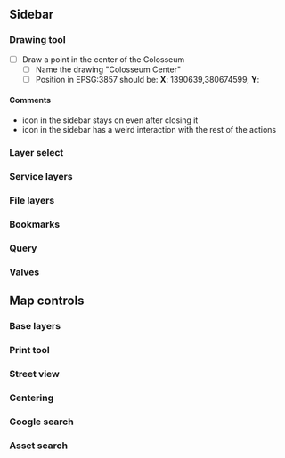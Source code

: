 ## Sidebar
### Drawing tool
- [ ] Draw a point in the center of the Colosseum
	- [ ] Name the drawing "Colosseum Center"
	- [ ] Position in EPSG:3857 should be: **X**: 1390639,380674599, **Y**: 
#### Comments
- icon in the sidebar stays on even after closing it
- icon in the sidebar has a weird interaction with the rest of the actions
### Layer select
### Service layers
### File layers
### Bookmarks
### Query
### Valves
## Map controls
### Base layers
### Print tool
### Street view
### Centering
### Google search
### Asset search

 